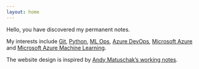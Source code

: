 ```yaml
---
layout: home
---
```

Hello, you have discovered my permanent notes.

My interests include [Git](notes/Git.md), [Python](notes/Python.md), [ML Ops](notes/Machine-Learning-Operations.md), [Azure DevOps](notes/Azure-DevOps), [Microsoft Azure](notes/Microsoft-Azure) and [Microsoft Azure Machine Learning](notes/Microsoft-Azure-Machine-Learning.md).

The website design is inspired by [ Andy Matuschak’s working notes](https://notes.andymatuschak.org/zWfAoTKF7wKKivTbh7kQLPK).

